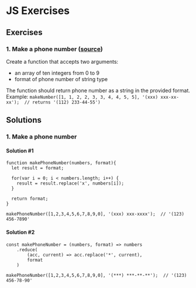# JS Exercises

## Exercises

### 1. Make a phone number ([source](https://www.codewars.com/kata/525f50e3b73515a6db000b83/javascript))

Create a function that accepts two arguments:
 - an array of ten integers from 0 to 9
 - format of phone number of string type

The function should return phone number as a string in the provided format.
Example: 
```makeNumber([1, 1, 2, 2, 3, 3, 4, 4, 5, 5], '(xxx) xxx-xx-xx');  // returns '(112) 233-44-55')```

## Solutions

### 1. Make a phone number
#### Solution #1
```
function makePhoneNumber(numbers, format){
  let result = format;
  
  for(var i = 0; i < numbers.length; i++) {
    result = result.replace('x', numbers[i]);
  }
  
  return format;
}

makePhoneNumber([1,2,3,4,5,6,7,8,9,0], '(xxx) xxx-xxxx');  // '(123) 456-7890'
```
#### Solution #2
```
const makePhoneNumber = (numbers, format) => numbers
    .reduce(
        (acc, current) => acc.replace('*', current),
        format
    )
    
makePhoneNumber([1,2,3,4,5,6,7,8,9,0], '(***) ***-**-**');  // '(123) 456-78-90'
```